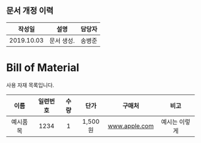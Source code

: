 ## 문서 개정 이력
|작성일|설명|담당자|
|:-:|:-:|:-:|
|2019.10.03|문서 생성.|송병준|

# Bill of Material
사용 자재 목록입니다.

| 이름  | 일련번호  | 수량  | 단가  | 구매처 | 비고  |
|:----:|:-------:|:----:|:----:|:----:|:----:|
| 예시품목 | 1234 | 1 | 1,500원 | www.apple.com | 예시는 이렇게 |
